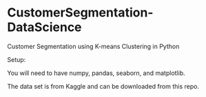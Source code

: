 # CustomerSegmentation-DataScience
Customer Segmentation using K-means Clustering in Python 

Setup:

You will need to have numpy, pandas, seaborn, and matplotlib.

The data set is from Kaggle and can be downloaded from this repo.
